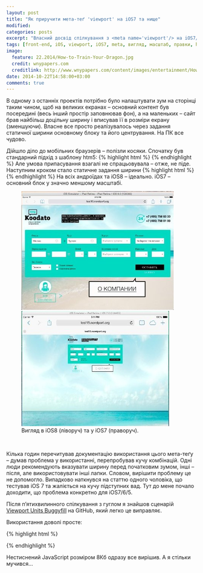 ```yaml
---
layout: post
title: "Як приручити мета-теґ 'viewport' на iOS7 та нище"
modified:
categories: posts
excerpt: "Власний досвід спілкування з <meta name='viewport'/> на iOS7/6/5."
tags: [front-end, iOS, viewport, iOS7, meta, вигляд, масштаб, правки, html]
image:
  feature: 22.2014/How-to-Train-Your-Dragon.jpg
  credit: wnypapers.com
  creditlink: http://www.wnypapers.com/content/images/entertainment/How-to-Train-Your-Dragon.jpg
date: 2014-10-22T14:58:00+03:00
comments: true
---
```


В одному з останніх проектів потрібно було налаштувати зум на сторінці таким чином, щоб на великих екранах – основний контент був посередині (весь інший простір заповнював фон), а на маленьких – сайт брав найбільш доцільну ширину і вписував її в розміри екрану (зменшуючи). Власне все просто реалізувалось через задання статичної ширини основному блоку та його центрування. На ПК все чудово.

Дійшло діло до мобільних браузерів – полізли косяки. Спочатку був стандарний підхід з шаблону htm5:
{% highlight html %}
<meta name="viewport" content="width=device-width, initial-scale=1">
{% endhighlight %}
Але умова припасування взагалі не спрацьовувала – отже, не піде. Наступним кроком стало статичне задання ширини
{% highlight html %}
<meta name="viewport" content="width=1200, initial-scale=1">
{% endhighlight %}
На всіх андроїдах та iOS8 – ідеально. iOS7 – основний блок у значно меншому масштабі.

<figure class="half">
    <a href="/images/22.2014/bs_ios_Tablet_iPad_Mini_2-8.0.jpg"><img src="/images/22.2014/bs_ios_Tablet_iPad_Mini_2-8.0.jpg"></a>
    <a href="/images/22.2014/bs_ios_Tablet_iPad_4th-7.0.jpg"><img src="/images/22.2014/bs_ios_Tablet_iPad_4th-7.0.jpg"></a>
    <figcaption>Вигляд в iOS8 (ліворуч) та у iOS7 (праворуч).</figcaption>
</figure>

<br/>

Кілька годин перечитував документацію використання цього мета-теґу – думав проблема у використанні, перепробував кучу комбінацій. Одні люди рекомендують вказувати ширину перед початковим зумом, інші – після, але використовувати інші лапки. Словом, вирішити проблему це не допомогло.
Випадково наткнувся на статтю одного чоловіка, що тестував iOS 7 та жаліється на кучу підступних вад. Тут до мене почало доходити, що проблема конкретно для iOS7/6/5.

Після п’ятихвилинного спілкування з гуглом я знайшов сценарій [Viewport Units Buggyfill](https://github.com/rodneyrehm/viewport-units-buggyfill) на GitHub, який легко це виправляє.

Використання доволі просте:

{% highlight html %}
<script src="viewport-units-buggyfill.js"></script>
<script>window.viewportUnitsBuggyfill.init();</script>
{% endhighlight %}

Нестиснений JavaScript розміром 8Кб одразу все вирішив. А я стільки мучився...

